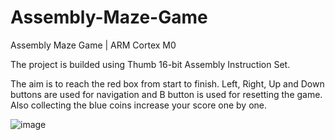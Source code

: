 # Assembly-Maze-Game
Assembly Maze Game | ARM Cortex M0 

The project is builded using Thumb 16-bit Assembly Instruction Set.

The aim is to reach the red box from start to finish. Left, Right, Up and Down buttons are used for navigation and B button is used for resetting the game. Also collecting the blue coins increase your score one by one.  

![image](https://github.com/sonmezarda/Assembly-Maze-Game/assets/75067014/bacab4d1-25c8-449c-802a-c0b707ea1f70)
